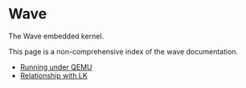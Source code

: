 # Wave

The Wave embedded kernel.

This page is a non-comprehensive index of the wave documentation.

+ [Running under QEMU](docs/qemu.md)
+ [Relationship with LK](docs/wave_and_lk.md)

